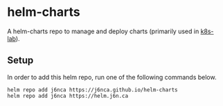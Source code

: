 # helm-charts

A helm-charts repo to manage and deploy charts (primarily used in [k8s-lab](https://github.com/j6nca/k8s-lab)).

## Setup

In order to add this helm repo, run one of the following commands below.

```
helm repo add j6nca https://j6nca.github.io/helm-charts
helm repo add j6nca https://helm.j6n.ca
```
